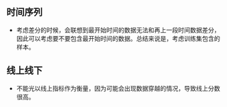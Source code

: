 ## 时间序列
* 考虑差分的时候，会联想到最开始时间的数据无法和再上一段时间数据差分，因此可以考虑要不要包含最开始时间的数据。总结来说是，考虑训练集包含的样本。

## 线上线下
* 不能光以线上指标作为衡量，因为可能会出现数据穿越的情况，导致线上分数很高。

